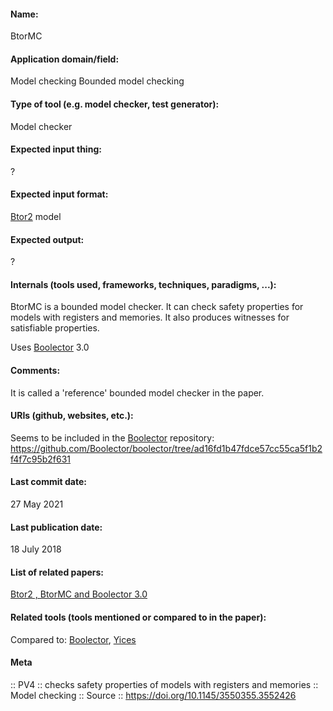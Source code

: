 #### Name:
BtorMC

#### Application domain/field:
Model checking
Bounded model checking

#### Type of tool (e.g. model checker, test generator):
Model checker

#### Expected input thing:
?

#### Expected input format:
[Btor2](../../Formats/Btor2.md) model

#### Expected output:
?

#### Internals (tools used, frameworks, techniques, paradigms, ...):
BtorMC is a bounded model checker.
It can check safety properties for models with registers and memories.
It also produces witnesses for satisfiable properties.

Uses [Boolector](../Solvers/SMT/Boolector.md) 3.0

#### Comments:
It is called a 'reference' bounded model checker in the paper.

#### URIs (github, websites, etc.):
Seems to be included in the [Boolector](../Solvers/SMT/Boolector.md) repository: https://github.com/Boolector/boolector/tree/ad16fd1b47fdce57cc55ca5f1b2f4f7c95b2f631

#### Last commit date:
27 May 2021

#### Last publication date:
18 July 2018

#### List of related papers:
[Btor2 , BtorMC and Boolector 3.0](https://doi.org/10.1007/978-3-319-96145-3_32)

#### Related tools (tools mentioned or compared to in the paper):
Compared to: [Boolector](../Solvers/SMT/Boolector.md), [Yices](../Solvers/SMT/Yices.md)

#### Meta
:: PV4 :: checks safety properties of models with registers and memories
:: Model checking
:: Source :: https://doi.org/10.1145/3550355.3552426
